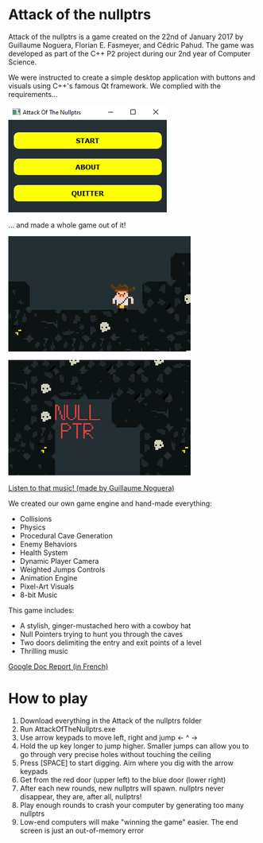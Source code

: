 # Attack of the nullptrs

Attack of the nullptrs is a game created on the 22nd of January 2017 by Guillaume Noguera, Florian E. Fasmeyer, and Cédric Pahud. The game was developed as part of the C++ P2 project during our 2nd year of Computer Science.

We were instructed to create a simple desktop application with buttons and visuals using C++'s famous Qt framework. We complied with the requirements...

![A few buttons to justify our Qt project.](https://github.com/FlorianFasmeyer/Attack-of-the-nullptrs/blob/main/imgs/buttons.png)

... and made a whole game out of it!

![A picture of our ginger hero. Showcases weighted jumps and animations.](https://github.com/FlorianFasmeyer/Attack-of-the-nullptrs/blob/main/imgs/ginger-hero.gif)

![Picture of a nasty Nullptr intended on eating you](https://github.com/FlorianFasmeyer/Attack-of-the-nullptrs/blob/main/imgs/nullptr.gif)

[Listen to that music! (made by Guillaume Noguera)](https://github.com/FlorianFasmeyer/Attack-of-the-nullptrs/blob/main/pouletjetemetslefeu.mp3)

We created our own game engine and hand-made everything:

* Collisions
* Physics
* Procedural Cave Generation
* Enemy Behaviors
* Health System
* Dynamic Player Camera
* Weighted Jumps Controls
* Animation Engine
* Pixel-Art Visuals
* 8-bit Music

This game includes:

* A stylish, ginger-mustached hero with a cowboy hat
* Null Pointers trying to hunt you through the caves
* Two doors delimiting the entry and exit points of a level
* Thrilling music

[Google Doc Report (in French)](https://docs.google.com/document/d/1VTcLV2P8HV6U8FLeqMVOvjNYdaXF8jmdN7vjtiWAbsg/edit?usp=sharing)

# How to play
1. Download everything in the Attack of the nullptrs folder
2. Run AttackOfTheNullptrs.exe
3. Use arrow keypads to move left, right and jump <- ^ ->
4. Hold the up key longer to jump higher. Smaller jumps can allow you to go through very precise holes without touching the ceiling
5. Press [SPACE] to start digging. Aim where you dig with the arrow keypads
6. Get from the red door (upper left) to the blue door (lower right)
7. After each new rounds, new nullptrs will spawn. nullptrs never disappear, they are, after all, nullptrs!
8. Play enough rounds to crash your computer by generating too many nullptrs
9. Low-end computers will make "winning the game" easier. The end screen is just an out-of-memory error
